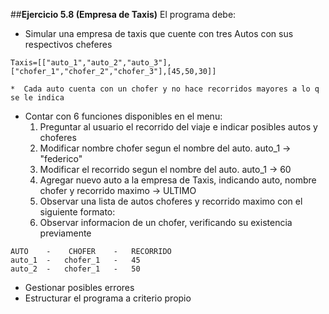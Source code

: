 ##**Ejercicio 5.8 (Empresa de Taxis)**
El programa debe:
*   Simular una empresa de taxis que cuente con tres Autos con sus respectivos cheferes
```
Taxis=[["auto_1","auto_2","auto_3"],["chofer_1","chofer_2","chofer_3"],[45,50,30]]
```
    *  Cada auto cuenta con un chofer y no hace recorridos mayores a lo q se le indica
*   Contar con 6 funciones disponibles en el menu:
    1. Preguntar al usuario el recorrido del viaje e indicar posibles autos y choferes
    2. Modificar nombre chofer segun el nombre del auto.
        auto_1 -> "federico"
    3. Modificar el recorrido segun el nombre del auto.
        auto_1 -> 60
    4. Agregar nuevo auto a la empresa de Taxis, indicando auto, nombre chofer y recorrido maximo -> ULTIMO
    5. Observar una lista de autos choferes y recorrido maximo con el siguiente formato:
    6. Observar informacion de un chofer, verificando su existencia previamente

```
AUTO    -    CHOFER    -   RECORRIDO
auto_1  -   chofer_1   -   45
auto_2  -   chofer_1   -   50
```
    
*   Gestionar posibles errores
*   Estructurar el programa a criterio propio